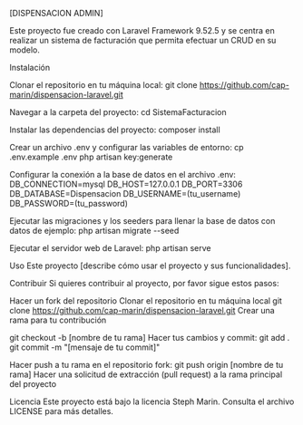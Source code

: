 [DISPENSACION ADMIN]

Este proyecto fue creado con Laravel Framework 9.52.5 y se centra en realizar un sistema de facturación que permita
efectuar un CRUD en su modelo.

Instalación

Clonar el repositorio en tu máquina local:
git clone https://github.com/cap-marin/dispensacion-laravel.git

Navegar a la carpeta del proyecto:
cd SistemaFacturacion

Instalar las dependencias del proyecto:
composer install

Crear un archivo .env y configurar las variables de entorno:
cp .env.example .env
php artisan key:generate

Configurar la conexión a la base de datos en el archivo .env:
DB_CONNECTION=mysql
DB_HOST=127.0.0.1
DB_PORT=3306
DB_DATABASE=Dispensacion
DB_USERNAME=(tu_username)
DB_PASSWORD=(tu_password)

Ejecutar las migraciones y los seeders para llenar la base de datos con datos de ejemplo:
php artisan migrate --seed

Ejecutar el servidor web de Laravel:
php artisan serve

Uso
Este proyecto [describe cómo usar el proyecto y sus funcionalidades].

Contribuir
Si quieres contribuir al proyecto, por favor sigue estos pasos:

Hacer un fork del repositorio
Clonar el repositorio en tu máquina local
git clone https://github.com/cap-marin/dispensacion-laravel.git
Crear una rama para tu contribución

git checkout -b [nombre de tu rama]
Hacer tus cambios y commit:
git add .
git commit -m "[mensaje de tu commit]"

Hacer push a tu rama en el repositorio fork:
git push origin [nombre de tu rama]
Hacer una solicitud de extracción (pull request) a la rama principal del proyecto

Licencia
Este proyecto está bajo la licencia Steph Marin. Consulta el archivo LICENSE para más detalles.




